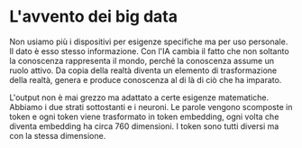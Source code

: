 # L'avvento dei big data
Non usiamo più i dispositivi per esigenze specifiche ma per uso personale.
Il dato è esso stesso informazione.
Con l'IA cambia il fatto che non soltanto la conoscenza rappresenta il mondo, perché la conoscenza assume un ruolo attivo. Da copia della realtà diventa un elemento di trasformazione della realtà, genera e produce conoscenza al di là di ciò che ha imparato.

L'output non è mai grezzo ma adattato a certe esigenze matematiche.
Abbiamo i due strati sottostanti e i neuroni. Le parole vengono scomposte in token e ogni token viene trasformato in token embedding, ogni volta che diventa embedding ha circa 760 dimensioni. I token sono tutti diversi ma con la stessa dimensione.